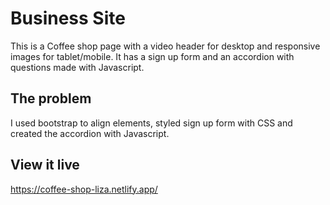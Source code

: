 # Business Site

This is a Coffee shop page with a video header for desktop and responsive images for tablet/mobile. It has a sign up form and an accordion with questions made with Javascript.

## The problem
I used bootstrap to align elements, styled sign up form with CSS and created the accordion with Javascript.

## View it live
https://coffee-shop-liza.netlify.app/
